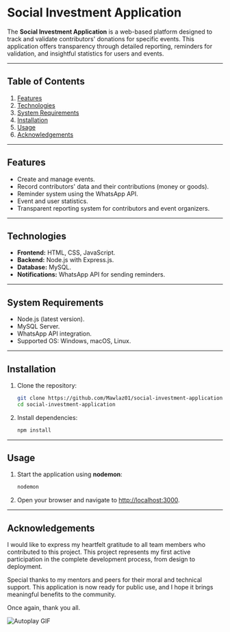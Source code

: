 
# Social Investment Application

The **Social Investment Application** is a web-based platform designed to track and validate contributors' donations for specific events. This application offers transparency through detailed reporting, reminders for validation, and insightful statistics for users and events.

---

## Table of Contents
1. [Features](#features)
2. [Technologies](#technologies)
3. [System Requirements](#system-requirements)
4. [Installation](#installation)
5. [Usage](#usage)
6. [Acknowledgements](#acknowledgements)

---

## Features
- Create and manage events.
- Record contributors' data and their contributions (money or goods).
- Reminder system using the WhatsApp API.
- Event and user statistics.
- Transparent reporting system for contributors and event organizers.

---

## Technologies
- **Frontend:** HTML, CSS, JavaScript.
- **Backend:** Node.js with Express.js.
- **Database:** MySQL.
- **Notifications:** WhatsApp API for sending reminders.

---

## System Requirements
- Node.js (latest version).
- MySQL Server.
- WhatsApp API integration.
- Supported OS: Windows, macOS, Linux.

---

## Installation
1. Clone the repository:
   ```bash
   git clone https://github.com/Mawlaz01/social-investment-application.git
   cd social-investment-application
   ```
2. Install dependencies:
   ```bash
   npm install
   ```

---

## Usage
1. Start the application using **nodemon**:
   ```bash
   nodemon
   ```
2. Open your browser and navigate to [http://localhost:3000](http://localhost:3000).

---

## Acknowledgements
I would like to express my heartfelt gratitude to all team members who contributed to this project. This project represents my first active participation in the complete development process, from design to deployment.

Special thanks to my mentors and peers for their moral and technical support. This application is now ready for public use, and I hope it brings meaningful benefits to the community.

Once again, thank you all.

![Autoplay GIF](https://i.giphy.com/media/3KSG8LgKn8cAAAAd/giphy.gif)

